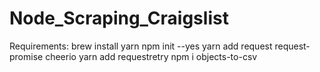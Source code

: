 # Node_Scraping_Craigslist

Requirements:
brew install yarn
npm init --yes
yarn add request request-promise cheerio
yarn add requestretry
npm i objects-to-csv

